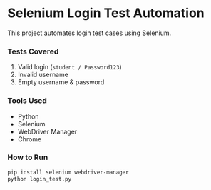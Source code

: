 # Selenium Login Test Automation

This project automates login test cases using Selenium.

### Tests Covered
1. Valid login (`student / Password123`)
2. Invalid username
3. Empty username & password

### Tools Used
- Python
- Selenium
- WebDriver Manager
- Chrome

### How to Run
```bash
pip install selenium webdriver-manager
python login_test.py

